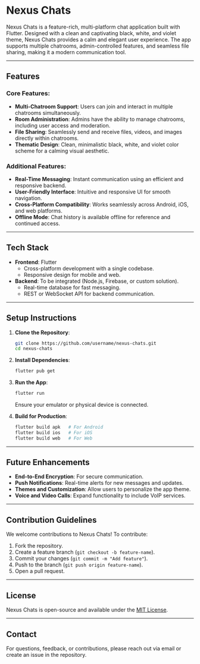# Nexus Chats

Nexus Chats is a feature-rich, multi-platform chat application built with Flutter. Designed with a clean and captivating black, white, and violet theme, Nexus Chats provides a calm and elegant user experience. The app supports multiple chatrooms, admin-controlled features, and seamless file sharing, making it a modern communication tool.

------

## Features

### Core Features:

- **Multi-Chatroom Support**: Users can join and interact in multiple chatrooms simultaneously.
- **Room Administration**: Admins have the ability to manage chatrooms, including user access and moderation.
- **File Sharing**: Seamlessly send and receive files, videos, and images directly within chatrooms.
- **Thematic Design**: Clean, minimalistic black, white, and violet color scheme for a calming visual aesthetic.

### Additional Features:

- **Real-Time Messaging**: Instant communication using an efficient and responsive backend.
- **User-Friendly Interface**: Intuitive and responsive UI for smooth navigation.
- **Cross-Platform Compatibility**: Works seamlessly across Android, iOS, and web platforms.
- **Offline Mode**: Chat history is available offline for reference and continued access.

------

## Tech Stack

- **Frontend**: Flutter
  - Cross-platform development with a single codebase.
  - Responsive design for mobile and web.
- **Backend**: To be integrated (Node.js, Firebase, or custom solution).
  - Real-time database for fast messaging.
  - REST or WebSocket API for backend communication.

------

## Setup Instructions

1. **Clone the Repository**:

   ```bash
   git clone https://github.com/username/nexus-chats.git
   cd nexus-chats
   ```

2. **Install Dependencies**:

   ```bash
   flutter pub get
   ```

3. **Run the App**:

   ```bash
   flutter run
   ```

   Ensure your emulator or physical device is connected.

4. **Build for Production**:

   ```bash
   flutter build apk   # For Android
   flutter build ios   # For iOS
   flutter build web   # For Web
   ```

------

## Future Enhancements

- **End-to-End Encryption**: For secure communication.
- **Push Notifications**: Real-time alerts for new messages and updates.
- **Themes and Customization**: Allow users to personalize the app theme.
- **Voice and Video Calls**: Expand functionality to include VoIP services.

------

## Contribution Guidelines

We welcome contributions to Nexus Chats! To contribute:

1. Fork the repository.
2. Create a feature branch (`git checkout -b feature-name`).
3. Commit your changes (`git commit -m "Add feature"`).
4. Push to the branch (`git push origin feature-name`).
5. Open a pull request.

------

## License

Nexus Chats is open-source and available under the [MIT License](https://chatgpt.com/c/LICENSE).

------

## Contact

For questions, feedback, or contributions, please reach out via email or create an issue in the repository.